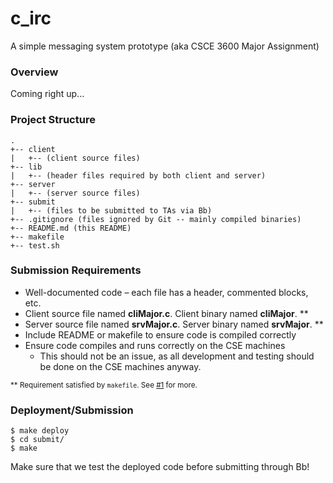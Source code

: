 # c\_irc

A simple messaging system prototype (aka CSCE 3600 Major Assignment)

### Overview

Coming right up...

### Project Structure

```
.
+-- client
|   +-- (client source files)
+-- lib
|   +-- (header files required by both client and server)
+-- server
|   +-- (server source files)
+-- submit
|   +-- (files to be submitted to TAs via Bb)
+-- .gitignore (files ignored by Git -- mainly compiled binaries)
+-- README.md (this README)
+-- makefile
+-- test.sh
```

### Submission Requirements

- Well-documented code – each file has a header, commented blocks, etc.
- Client source file named **cliMajor.c**. Client binary named **cliMajor**. \*\*
- Server source file named **srvMajor.c**. Server binary named **srvMajor**. \*\*
- Include README or makefile to ensure code is compiled correctly
- Ensure code compiles and runs correctly on the CSE machines
  - This should not be an issue, as all development and testing should be done on the CSE machines anyway.

<sup>\*\* Requirement satisfied by `makefile`. See [#1](https://github.com/ChaoticWeg/csce3600-major/issues/1) for more.</sup>

### Deployment/Submission

```
$ make deploy
$ cd submit/
$ make
```

Make sure that we test the deployed code before submitting through Bb!
